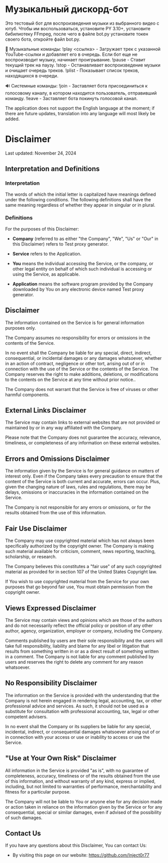 # Музыкальный дискорд-бот

Это тестовый бот для воспроизведения музыки из выбранного видео с ютуб. Чтобы им воспользоваться, установите PY 3.10+, установите бибилиотеку FFmpeg, после чего в файле bot.py установите токен своего бота, откройте файл bot.py.

🎵 Музыкальные команды:
!play <ссылка> - Загружает трек с указанной YouTube-ссылки и добавляет его в очередь. Если бот еще не воспроизводит музыку, начинает проигрывание.
!pause - Ставит текущий трек на паузу.
!stop - Останавливает воспроизведение музыки и очищает очередь треков.
!plist - Показывает список треков, находящихся в очереди.

🔊 Системные команды:
!join - Заставляет бота присоединиться к голосовому каналу, в котором находится пользователь, отправивший команду.
!leave - Заставляет бота покинуть голосовой канал.

The application does not support the English language at the moment; if there are future updates, translation into any language will most likely be added.

<h1>Disclaimer</h1>
<p>Last updated: November 24, 2024</p>
<h2>Interpretation and Definitions</h2>
<h3>Interpretation</h3>
<p>The words of which the initial letter is capitalized have meanings defined under the following conditions.
The following definitions shall have the same meaning regardless of whether they appear in singular or in plural.</p>
<h3>Definitions</h3>
<p>For the purposes of this Disclaimer:</p>
<ul>
<li>
<p><strong>Company</strong> (referred to as either &quot;the Company&quot;, &quot;We&quot;, &quot;Us&quot; or &quot;Our&quot; in this Disclaimer) refers to Test proxy generator.</p>
</li>
<li>
<p><strong>Service</strong> refers to the Application.</p>
</li>
<li>
<p><strong>You</strong> means the individual accessing the Service, or the company, or other legal entity on behalf of which such individual is accessing or using the Service, as applicable.</p>
</li>
<li>
<p><strong>Application</strong> means the software program provided by the Company downloaded by You on any electronic device named Test proxy generator.</p>
</li>
</ul>
<h2>Disclaimer</h2>
<p>The information contained on the Service is for general information purposes only.</p>
<p>The Company assumes no responsibility for errors or omissions in the contents of the Service.</p>
<p>In no event shall the Company be liable for any special, direct, indirect, consequential, or incidental damages or any damages whatsoever, whether in an action of contract, negligence or other tort, arising out of or in connection with the use of the Service or the contents of the Service. The Company reserves the right to make additions, deletions, or modifications to the contents on the Service at any time without prior notice.</a>.</p>
<p>The Company does not warrant that the Service is free of viruses or other harmful components.</p>
<h2>External Links Disclaimer</h2>
<p>The Service may contain links to external websites that are not provided or maintained by or in any way affiliated with the Company.</p>
<p>Please note that the Company does not guarantee the accuracy, relevance, timeliness, or completeness of any information on these external websites.</p>
<h2>Errors and Omissions Disclaimer</h2>
<p>The information given by the Service is for general guidance on matters of interest only. Even if the Company takes every precaution to ensure that the content of the Service is both current and accurate, errors can occur. Plus, given the changing nature of laws, rules and regulations, there may be delays, omissions or inaccuracies in the information contained on the Service.</p>
<p>The Company is not responsible for any errors or omissions, or for the results obtained from the use of this information.</p>
<h2>Fair Use Disclaimer</h2>
<p>The Company may use copyrighted material which has not always been specifically authorized by the copyright owner. The Company is making such material available for criticism, comment, news reporting, teaching, scholarship, or research.</p>
<p>The Company believes this constitutes a &quot;fair use&quot; of any such copyrighted material as provided for in section 107 of the United States Copyright law.</p>
<p>If You wish to use copyrighted material from the Service for your own purposes that go beyond fair use, You must obtain permission from the copyright owner.</p>
<h2>Views Expressed Disclaimer</h2>
<p>The Service may contain views and opinions which are those of the authors and do not necessarily reflect the official policy or position of any other author, agency, organization, employer or company, including the Company.</p>
<p>Comments published by users are their sole responsibility and the users will take full responsibility, liability and blame for any libel or litigation that results from something written in or as a direct result of something written in a comment. The Company is not liable for any comment published by users and reserves the right to delete any comment for any reason whatsoever.</p>
<h2>No Responsibility Disclaimer</h2>
<p>The information on the Service is provided with the understanding that the Company is not herein engaged in rendering legal, accounting, tax, or other professional advice and services. As such, it should not be used as a substitute for consultation with professional accounting, tax, legal or other competent advisers.</p>
<p>In no event shall the Company or its suppliers be liable for any special, incidental, indirect, or consequential damages whatsoever arising out of or in connection with your access or use or inability to access or use the Service.</p>
<h2>&quot;Use at Your Own Risk&quot; Disclaimer</h2>
<p>All information in the Service is provided &quot;as is&quot;, with no guarantee of completeness, accuracy, timeliness or of the results obtained from the use of this information, and without warranty of any kind, express or implied, including, but not limited to warranties of performance, merchantability and fitness for a particular purpose.</p>
<p>The Company will not be liable to You or anyone else for any decision made or action taken in reliance on the information given by the Service or for any consequential, special or similar damages, even if advised of the possibility of such damages.</p>
<h2>Contact Us</h2>
<p>If you have any questions about this Disclaimer, You can contact Us:</p>
<ul>
<li>By visiting this page on our website: <a href="https://github.com/Inject0r77" rel="external nofollow noopener" target="_blank">https://github.com/Inject0r77</a></li>
</ul>
